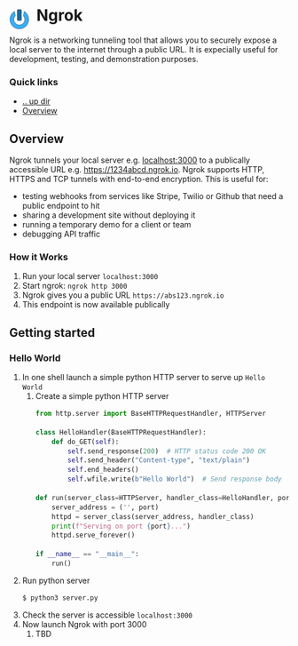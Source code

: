 # Ngrok <img style="margin: 6px 13px 0px 0px" align="left" src="../../../data/images/logo_36x36.png" />

Ngrok is a networking tunneling tool that allows you to securely expose a local server to the 
internet through a public URL. It is expecially useful for development, testing, and demonstration 
purposes.

### Quick links
* [.. up dir](../README.md)
* [Overview](#overview)

## Overview
Ngrok tunnels your local server e.g. [localhost:3000](http://localhost:3000) to a publically 
accessible URL e.g. https://1234abcd.ngrok.io. Ngrok supports HTTP, HTTPS and TCP tunnels with 
end-to-end encryption. This is useful for:
* testing webhooks from services like Stripe, Twilio or Github that need a public endpoint to hit
* sharing a development site without deploying it
* running a temporary demo for a client or team
* debugging API traffic

### How it Works
1. Run your local server `localhost:3000`
2. Start ngrok: `ngrok http 3000`
3. Ngrok gives you a public URL `https://abs123.ngrok.io`
4. This endpoint is now available publically

## Getting started

### Hello World
1. In one shell launch a simple python HTTP server to serve up `Hello World`
   1. Create a simple python HTTP server
      ```python
      from http.server import BaseHTTPRequestHandler, HTTPServer

      class HelloHandler(BaseHTTPRequestHandler):
          def do_GET(self):
              self.send_response(200)  # HTTP status code 200 OK
              self.send_header("Content-type", "text/plain")
              self.end_headers()
              self.wfile.write(b"Hello World")  # Send response body

      def run(server_class=HTTPServer, handler_class=HelloHandler, port=3000):
          server_address = ('', port)
          httpd = server_class(server_address, handler_class)
          print(f"Serving on port {port}...")
          httpd.serve_forever()

      if __name__ == "__main__":
          run()
      ```
  2. Run python server
     ```bash
     $ python3 server.py
     ```
  3. Check the server is accessible `localhost:3000`
2. Now launch Ngrok with port 3000
   1. TBD
